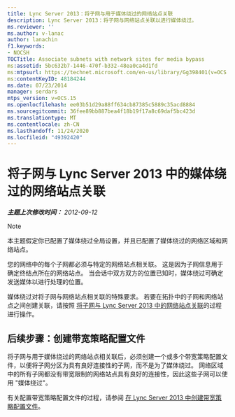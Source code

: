 ```yaml
---
title: Lync Server 2013：将子网与用于媒体绕过的网络站点关联
description: Lync Server 2013：将子网与网络站点关联以进行媒体绕过。
ms.reviewer: ''
ms.author: v-lanac
author: lanachin
f1.keywords:
- NOCSH
TOCTitle: Associate subnets with network sites for media bypass
ms:assetid: 5bc632b7-1446-470f-b332-48ea0ca4d1fd
ms:mtpsurl: https://technet.microsoft.com/en-us/library/Gg398401(v=OCS.15)
ms:contentKeyID: 48184244
ms.date: 07/23/2014
manager: serdars
mtps_version: v=OCS.15
ms.openlocfilehash: ee03b51d29a88ff634cb87385c5889c35acd8884
ms.sourcegitcommit: 36fee89bb887bea4f18b19f17a8c69daf5bc423d
ms.translationtype: MT
ms.contentlocale: zh-CN
ms.lasthandoff: 11/24/2020
ms.locfileid: "49392420"
---
```

# <a name="associate-subnets-with-network-sites-for-media-bypass-in-lync-server-2013"></a>将子网与 Lync Server 2013 中的媒体绕过的网络站点关联

<div data-xmlns="http://www.w3.org/1999/xhtml">

<div class="topic" data-xmlns="http://www.w3.org/1999/xhtml" data-msxsl="urn:schemas-microsoft-com:xslt" data-cs="https://msdn.microsoft.com/">

<div data-asp="https://msdn2.microsoft.com/asp">



</div>

<div id="mainSection">

<div id="mainBody">

<span> </span>

_**主题上次修改时间：** 2012-09-12_

<div>


> [!NOTE]  
> 本主题假定你已配置了媒体绕过全局设置，并且已配置了媒体绕过的网络区域和网络站点。



</div>

您的网络中的每个子网都必须与特定的网络站点相关联。 这是因为子网信息用于确定终结点所在的网络站点。 当会话中双方双方的位置已知时，媒体绕过可确定发送媒体以进行处理的位置。

媒体绕过对将子网与网络站点相关联的特殊要求。 若要在拓扑中的子网和网络站点之间创建关联，请按照 [将子网与 Lync Server 2013 中的网络站点关联](lync-server-2013-associate-a-subnet-with-a-network-site.md)的过程进行操作。

<div>

## <a name="next-steps-create-bandwidth-policy-profiles"></a>后续步骤：创建带宽策略配置文件

将子网与用于媒体绕过的网络站点相关联后，必须创建一个或多个带宽策略配置文件，以便将子网分区为具有良好连接性的子网，而不是为了媒体绕过。 网络区域中的所有子网都没有带宽限制的网络站点具有良好的连接性，因此这些子网可以使用 "媒体绕过"。

有关配置带宽策略配置文件的过程，请参阅 [在 Lync Server 2013 中创建带宽策略配置文件](lync-server-2013-create-bandwidth-policy-profiles.md)。

</div>

</div>

<span> </span>

</div>

</div>

</div>

